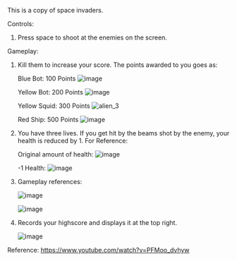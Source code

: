 This is a copy of space invaders.

Controls:
1. Press space to shoot at the enemies on the screen.

Gameplay:
1. Kill them to increase your score. The points awarded to you goes as:
   
   Blue Bot: 100 Points
   ![image](https://github.com/user-attachments/assets/34b3c33b-45c8-4f0b-9564-9b58347efbe1)
   
   Yellow Bot: 200 Points
   ![image](https://github.com/user-attachments/assets/84d4f643-ca57-4211-a2e6-4131057c9096)

   Yellow Squid: 300 Points
   ![alien_3](https://github.com/user-attachments/assets/b07433c9-b413-4982-8167-5859d70046e3)

   Red Ship: 500 Points
   ![image](https://github.com/user-attachments/assets/a7719aa8-42bf-4197-9966-0fa0d9ab1b6b)
   
3. You have three lives. If you get hit by the beams shot by the enemy, your health is reduced by 1.
   For Reference:

   Original amount of health:
   ![image](https://github.com/user-attachments/assets/6224c970-8346-4834-b92c-239d6c8f4d5d)

   -1 Health:
   ![image](https://github.com/user-attachments/assets/267e9b13-60ea-43e4-bf01-27ac52eef38b)

4. Gameplay references:

   ![image](https://github.com/user-attachments/assets/5be36549-2e42-4756-afa1-1004920afc05)

   ![image](https://github.com/user-attachments/assets/a7751557-bc25-4142-b0fa-5325222688a9)

5. Records your highscore and displays it at the top right.

   ![image](https://github.com/user-attachments/assets/b053d028-53ba-462d-9ed4-cdd7d85b920d)



Reference: https://www.youtube.com/watch?v=PFMoo_dvhyw
